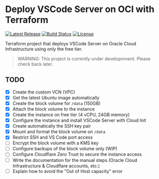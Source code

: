 # Deploy VSCode Server on OCI with Terraform

[![Latest Release][release-badge]][release-url]
[![Build Status][github-badge]][github-url]
[![License][license-badge]][license-url]

Terraform project that deploys VSCode Server on Oracle Cloud Infrastructure using only the free tier.

> WARNING: This project is currently under developmnent.
> Please check back later.

## TODO

- [x] Create the custom VCN (VPC)
- [x] Get the latest Ubuntu image automatically
- [x] Create the block volume for `/data` (150GB)
- [x] Attach the block volume to the instance
- [x] Create the instance on free tier (4 vCPU, 24GB memory)
- [x] Configure the instance and install VSCode Server with Cloud Init
- [x] Create automatically the SSH key pair
- [x] Mount and format the block volume on `/data`
- [x] Restrict SSH and VS Code port access
- [ ] Encrypt the block volume with a KMS key
- [ ] Configure backups of the block volume only (WIP)
- [ ] Configure Cloudflare Zero Trust to secure the instance access
- [ ] Write the documentation for the manual steps (Oracle Cloud Infrastructure & Cloudflare accounts, etc.)
- [ ] Explain how to avoid the "Out of Host capacity" error

[github-badge]: https://github.com/timoa/terraform-oci-vscode-server/workflows/Terraform/badge.svg
[github-url]: https://github.com/timoa/terraform-oci-vscode-server/actions?query=workflow%3ATerraform
[release-badge]: https://img.shields.io/github/release/timoa/terraform-oci-vscode-server.svg
[release-url]: https://github.com/timoa/terraform-oci-vscode-server/releases/latest
[license-badge]: https://img.shields.io/github/license/timoa/terraform-oci-vscode-server.svg
[license-url]: https://github.com/timoa/terraform-oci-vscode-server/blob/main/LICENSE
